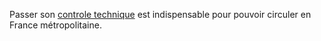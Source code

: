 Passer son <a href="http://www.controleauto.com">controle technique</a> est indispensable pour pouvoir circuler en France métropolitaine. 

